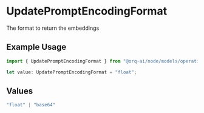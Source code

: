 # UpdatePromptEncodingFormat

The format to return the embeddings

## Example Usage

```typescript
import { UpdatePromptEncodingFormat } from "@orq-ai/node/models/operations";

let value: UpdatePromptEncodingFormat = "float";
```

## Values

```typescript
"float" | "base64"
```